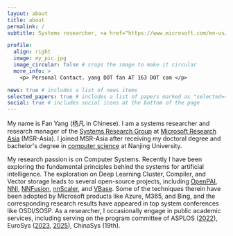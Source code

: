 ```yaml
---
layout: about
title: about
permalink: /
subtitle: Systems researcher, <a href="https://www.microsoft.com/en-us/research/people/fanyang/">Research Manager</a> of the Systems Research Group@MSR-Asia

profile:
  align: right
  image: my_pic.jpg
  image_circular: false # crops the image to make it circular
  more_info: >
    <p> Personal Contact. yang DOT fan AT 163 DOT com </p>

news: true # includes a list of news items
selected_papers: true # includes a list of papers marked as "selected={true}"
social: true # includes social icons at the bottom of the page
---
```


My name is Fan Yang (杨凡 in Chinese). I am a systems researcher and research manager of the [Systems Research Group](https://www.microsoft.com/en-us/research/group/systems-research-group-asia/) at [Microsoft Research Asia](https://www.microsoft.com/en-us/research/lab/microsoft-research-asia/) (MSR-Asia). I joined MSR-Asia after receiving my doctoral degree and bachelor's degree in [computer science](http://cs.nju.edu.cn/) at Nanjing University. 

My research passion is on Computer Systems. Recently I have been exploring the fundamental principles behind the systems for artificial intelligence. The exploration on Deep Learning Cluster, Compiler, and Vector storage leads to several open-source projects, including [OpenPAI](https://github.com/microsoft/pai), [NNI](https://github.com/microsoft/nni), [NNFusion](https://github.com/microsoft/nnfusion), [nnScaler](https://github.com/microsoft/nnScaler), and [VBase](https://github.com/microsoft/MSVBase). Some of the techniques therein have been adopted by Microsoft products like Azure, M365, and Bing, and the corresponding research results have appeared in top system conferences like OSDI/SOSP. As a researcher, I occasionally engage in public academic services, including serving on the program committee of ASPLOS ([2022](https://www.asplos-conference.org/asplos2022/index.html%3Fp=44.html)), EuroSys ([2023](https://2023.eurosys.org/pc.html), [2025](https://2025.eurosys.org/pc.html)), ChinaSys (19th).
